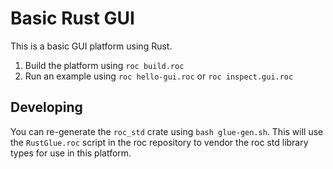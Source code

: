 # Basic Rust GUI

This is a basic GUI platform using Rust.

1. Build the platform using `roc build.roc`
2. Run an example using `roc hello-gui.roc` or `roc inspect.gui.roc`

## Developing

You can re-generate the `roc_std` crate using `bash glue-gen.sh`. This will use the `RustGlue.roc` script in the roc repository to vendor the roc std library types for use in this platform.

